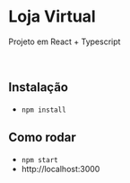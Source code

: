 # Loja Virtual

Projeto em React + Typescript

<br>

## Instalação

- `npm install`

## Como rodar

- `npm start`
- http://localhost:3000
